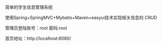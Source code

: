 简单的学生信息管理系统

使用Spring+SpringMVC+Mybatis+Maven+easyui技术实现相关信息的 CRUD

管理员登陆账号：root  密码:root

首页地址：http://localhost:8080/



